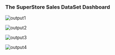 ### The SuperStore Sales DataSet Dashboard 

![output1](https://github.com/user-attachments/assets/532c77aa-79f7-4254-90a9-d51fb94fda4e)

![output2](https://github.com/user-attachments/assets/3803d228-a461-40de-8d00-95889ca6b088)

![output3](https://github.com/user-attachments/assets/4a9f1ad7-ee18-4f47-9a46-0a19c5cac660)

![output4](https://github.com/user-attachments/assets/bbea7df4-9dc7-4f66-bc08-3172ee4c36f2)

